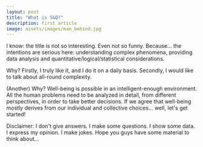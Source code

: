 ```yaml
---
layout: post
title: "What is S&Q?"
description: first article
image: assets/images/man_behind.jpg
---
```



I know: the title is not so interesting. Even not so funny. Because... the intentions are serious here: understanding complex phenomena, providing data analysis and quantitative/logical/statistical considerations.

Why? Firstly, I truly like it, and I do it on a daily basis. Secondly, I would like to talk about all-round complexity.

(Another) Why? Well-being is possible in an intelligent-enough environment. All the human problems need to be analyzed in detail, from different perspectives, in order to take better decisions. If we agree that well-being mostly derives from our individual and collective choices... well, let's get started!

Disclaimer: I don't give answers. I make some questions. I show some data. I express my opinion. I make jokes. Hope you guys have some material to think about...

